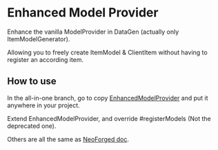 # Enhanced Model Provider

Enhance the vanilla ModelProvider in DataGen (actually only ItemModelGenerator).

Allowing you to freely create ItemModel & ClientItem without having to register an according item.

## How to use

In the all-in-one branch, go to copy [EnhancedModelProvider](src/main/java/com/lnatit/emp/data/EnhancedModelProvider.java) and put it anywhere in your project.

Extend EnhancedModelProvider, and override #registerModels (Not the deprecated one).

Others are all the same as [NeoForged doc](https://docs.neoforged.net/docs/resources/client/models/datagen#modelprovider).
